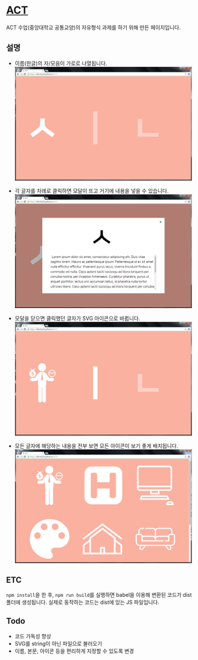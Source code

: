 # [ACT](https://identity16.github.io/ACT)
 ACT 수업(중앙대학교 공통교양)의 자유형식 과제를 하기 위해 만든 페이지입니다.

## 설명
- 이름(한글)의 자/모음이 가로로 나열됩니다.
![](./img/main.PNG)

- 각 글자를 차례로 클릭하면 모달이 뜨고 거기에 내용을 넣을 수 있습니다.
![](./img/content.PNG)

- 모달을 닫으면 클릭했던 글자가 SVG 아이콘으로 바뀝니다.
![](./img/icon.PNG)

- 모든 글자에 해당하는 내용을 전부 보면 모든 아이콘이 보기 좋게 배치됩니다.
![](./img/final.PNG)

## ETC
 `npm install`을 한 후, `npm run build`를 실행하면 babel을 이용해 변환된 코드가 dist 폴더에 생성됩니다. 실제로 동작하는 코드는 dist에 있는 JS 파일입니다.

## Todo
- 코드 가독성 향상
- SVG를 string이 아닌 파일으로 불러오기
- 이름, 본문, 아이콘 등을 편리하게 지정할 수 있도록 변경
